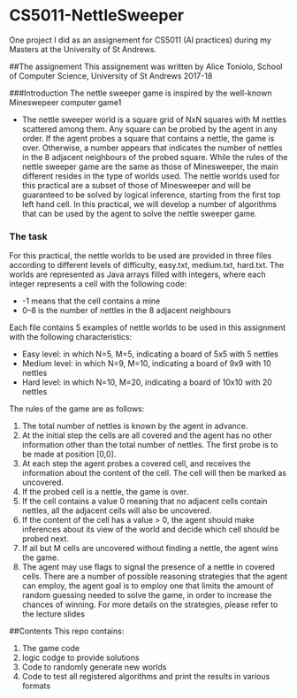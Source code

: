 # CS5011-NettleSweeper
One project I did as an assignement for CS5011 (AI practices) during my Masters at the University of St Andrews. 
 
 ##The assignement
 This assignement was written by Alice Toniolo, School of Computer Science, University of St Andrews 2017-18
 
###Introduction
The nettle sweeper game is inspired by the well-known Mineswepeer computer game1
* The nettle sweeper world is a square grid of NxN squares with M nettles scattered among them.
Any square can be probed by the agent in any order. If the agent probes a square that
contains a nettle, the game is over. Otherwise, a number appears that indicates the number
of nettles in the 8 adjacent neighbours of the probed square. While the rules of the nettle
sweeper game are the same as those of Minesweeper, the main different resides in the type of
worlds used. The nettle worlds used for this practical are a subset of those of Minesweeper
and will be guaranteed to be solved by logical inference, starting from the first top left hand
cell. In this practical, we will develop a number of algorithms that can be used by the agent
to solve the nettle sweeper game.

### The task
For this practical, the nettle worlds to be used are provided in three files according to
different levels of difficulty, easy.txt, medium.txt, hard.txt. The worlds are represented as
Java arrays filled with integers, where each integer represents a cell with the following code:
* -1 means that the cell contains a mine
* 0–8 is the number of nettles in the 8 adjacent neighbours

Each file contains 5 examples of nettle worlds to be used in this assignment with the following
characteristics:
* Easy level: in which N=5, M=5, indicating a board of 5x5 with 5 nettles
* Medium level: in which N=9, M=10, indicating a board of 9x9 with 10 nettles
* Hard level: in which N=10, M=20, indicating a board of 10x10 with 20 nettles

The rules of the game are as follows:
1. The total number of nettles is known by the agent in advance.
2. At the initial step the cells are all covered and the agent has no other information
other than the total number of nettles. The first probe is to be made at position [0,0].
3. At each step the agent probes a covered cell, and receives the information about the
content of the cell. The cell will then be marked as uncovered.
4. If the probed cell is a nettle, the game is over.
5. If the cell contains a value 0 meaning that no adjacent cells contain nettles, all the
adjacent cells will also be uncovered.
6. If the content of the cell has a value > 0, the agent should make inferences about its
view of the world and decide which cell should be probed next.
7. If all but M cells are uncovered without finding a nettle, the agent wins the game.
8. The agent may use flags to signal the presence of a nettle in covered cells.
There are a number of possible reasoning strategies that the agent can employ, the agent
goal is to employ one that limits the amount of random guessing needed to solve the game,
in order to increase the chances of winning. For more details on the strategies, please refer
to the lecture slides

##Contents
This repo contains:
1. The game code
2. logic codge to provide solutions
3. Code to randomly generate new worlds
4. Code to test all registered algorithms and print the results in various formats

